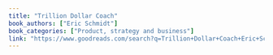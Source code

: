 ```yaml
---
title: "Trillion Dollar Coach"
book_authors: ["Eric Schmidt"]
book_categories: ["Product, strategy and business"]
link: "https://www.goodreads.com/search?q=Trillion+Dollar+Coach+Eric+Schmidt"
---
```


